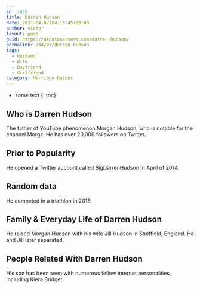 ```yaml
---
id: 7665
title: Darren Hudson
date: 2021-04-07T04:13:45+00:00
author: victor
layout: post
guid: https://ukdataservers.com/darren-hudson/
permalink: /04/07/darren-hudson
tags:
  - Husband
  - Wife
  - Boyfriend
  - Girlfriend
category: Marriage Guides
---
```


* some text
{: toc}


## Who is Darren Hudson



The father of YouTube phenomenon Morgan Hudson, who is notable for the channel Morgz. He has over 20,000 followers on Twitter.  

                
                
                
## Prior to Popularity



He opened a Twitter account called BigDarrenHudson in April of 2014. 

                
                
                
## Random data



He competed in a triathlon in 2018.

                
                
                
## Family & Everyday Life of Darren Hudson



He raised Morgan Hudson with his wife Jill Hudson in Sheffield, England. He and Jill later separated. 

                
                
                
## People Related With Darren Hudson



His son has been seen with numerous fellow internet personalities, including Kiera Bridget.

                
              
            
          
          
          